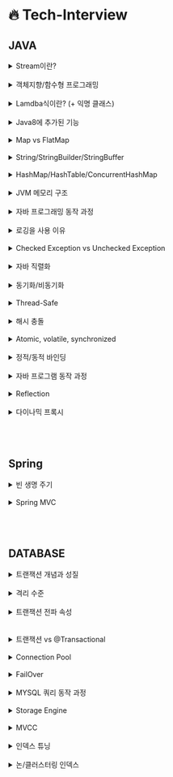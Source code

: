 # 🔥 Tech-Interview

## JAVA

<details>
<summary>Stream이란?</summary>

<br>

- 선언형 방식으로 컬렉션의 데이터를 조작하는 API
- 외부 반복을 통해 작업하는 컬렉션과 달리 내부 반복을 통해 작업 수행
- 스트림은 재사용이 가능한 컬렉션과 달리 한번만 사용 (=불변)
- 지연 연산을 통해 성능 최적화

---

</div>
</details>

<br>


<details>
<summary>객체지향/함수형 프로그래밍</summary>

<br>

- 함수형 프로그래밍
  - 함수의 인자를 통해 불변값을 돌려주는 프로그래밍
- 객체지향형 프로그래밍
  - 상태와 행위를 가진 객체를 만들고 객체간 상호작용을 통해 로직을 구성하는 프로그래밍

---

</div>
</details>

<br>


<details>
<summary>Lamdba식이란? (+ 익명 클래스) </summary>

<br>

- 함수를 변수처럼 사용하는 것.
- 익명 클래스 메서드를 단순화하여 클래스를 생성하지 않는다.
  - 익명 클래스 : 클래스 정의와 동시에 객체를 생성하는 클래스
    ```java
    Pomo pomo = new Pomo() {
        public int age = 100;

        @Override
        public int getAge() {
            return this.age;
        }
    }
    ```
- 매개변수에 대한 타입은 런타임시 자동으로 인식되어 생략 가능

---

</div>
</details>

<br>

<details>
<summary>Java8에 추가된 기능</summary>

<br>

- 함수형 프로그래밍을 지원 (stream, lambda)
- LocalDate, LocalDateTime 클래스 
- 인터페이스의 default 메서드
- Optional

---

</div>
</details>

<br>

<details>
<summary>Map vs FlatMap</summary>

<br>

- map : 단일 스트림 안의 요소를 원한느 특정 형태로 변환 시켜주는 중간 연산 메서드
- flatmap : 요소가 리스트일 때 각 리스트의 모든 원소를 특정 형태로 변환하고 단일 원소 스트림으로 반환시켜주는 중간 메서드

---

</div>
</details>

<br>

<details>
<summary>String/StringBuilder/StringBuffer</summary>

<br>

| String | StringBuffer | StringBuilder |
|---|---|---|
|불변|가변|가변|
| - | 많은 문자열 연산 시 효율적 | 많은 문자열 연산시 효율적|
| - | equals 메서드 오버라이딩 X | StringBuffer - 스레드 동기화 기능 |

- 스레드 동기화를 뺀 StringBuilder의 성능이 더 빠르다.

---

</div>
</details>

<br>

<details>
<summary>HashMap/HashTable/ConcurrentHashMap</summary>

<br>

- Map 인터페이스로 구현한 구현체로 key:value 구조를 가진다.

<br>

**Thread-Safe**

| HashMap | HashTable | ConcurrentHashMap |
|---|---|---|
| `synchronized` 키워드가 없어 thread-safe X | `synchronized` 키워드가 있어 thread-safe O | `synchronized` 키워드가 없지만 thread-safe O |
| null 허용 | null 허용 X | null 허용 X |


- 찾고자 하는 버킷 접근 시 모든 버킷을 잠그는 HashTable과 달리 ConcurrentHashMap은 해당 해시 버킷만을 잠금

<br>

### 조회
- HashMap : Hashing을 사용해 데이터를 저장하기 때문에 조회시 O(1)
- TreeMap : Red-black 트리를 사용해 데이터를 저장하기 때문에 조회 시 O(logN)

### 데이터 순서
- HashMap : 순서 보장 X
- TreeMap & LinkedHashMap : 순서 보장 O

---

</div>
</details>

<br>

<details>
<summary>JVM 메모리 구조</summary>

<br>

- JVM 내에 있는 클래스 로더가 런타임 데이터 영역로 바이트 코드 파일 적재

**Runtime Data Aread**

| method(static 영역) | Heap | Stack | PC(Program counter ) | native method stack |
|:--:|:--:|:--:|:--:|:--:|
| 클래스 수준 정보, static 데이터 | GC 대상이 되는 new를 통해 생성되는 객체와 배열 저장 | 메서드 스택 프레임 생성 영역 | native가 붙어있고, c/c++로 돌아가는 콜 스택 |
| 스레드 공유 자원 O | 스레드 공유 자원 O | 스레드 공유 자원 X | - | JNI를 호출해 메서드 실행 |

- JIT 컴파일러 : 바이트 코드 전체 -> 컴파일 -> 바이너리 코드, 인터프리팅 하지 않고 바이너리 코드 실행

---

</div>
</details>

<br>

<details>
<summary>자바 프로그래밍 동작 과정</summary>

<br>

1. .java -> (컴파일러 `javac`) -> .class(바이트코드) 변환 (JVM을 위한 기계어로 변환)
2. JVM 내에 있는 클래스 로더가 런타임 데이터 영역으로 바이트 코드 파일 적재
  - Loading(클래스 읽기) -> Linking(레퍼런스 연결) -> initializing(정적 변수 초기화, 할당)
3. JVM 내에 있는 실행 엔진(interpreter, JIT compiler, GC)이 런타임 데이터 영역에 적재된 바이트 코드를 기계어로 변경해 명령어 단위로 실행.
  - 인터프리팅은 기계어로 변환하는 즉, 플랫폼에 종속되지 X

---

</div>
</details>

<br>

<details>
<summary>로깅을 사용 이유</summary>

<br>

- 일반 출력은 멀티 스레드 환경에서 synchronized 키워드를 통해 thread-safe를 보장하여 성능 하락
- 로그는 시스템 콘솔에만 출력 되고 일반 출력은 로그 레벨을 설정 불가능
- 로깅 라이브러리를 통한 많은 부가 정보(스레드 정보, 클래스 이름) 제공
- 시스템 콘솔 이외에도 파일이나 특정 서버로 보내는 등의 저장이 가능
- 로그는 비동기적인 동작이 가능 

---

</div>
</details>

<br>

<details>
<summary>Checked Exception vs Unchecked Exception</summary>

<br>

| checked | unchecked | 
|---|---|
| 별도의 예외 처리를 하지 않으면 컴파일 단계에서 오류 발생 (비관적 예외 처리 기법) | 별도의 예외 처리를 하지 않아도 컴파일 단계에서 오류 발생 X (낙관적 예외 처리 기법) |
| SQL Exception, IOException | NPE, RuntimeException |


**checkd exception을 지양하는 이유?**
- OCP 위반 : 모든 상위 메서드들이 최하위 메서드의 예외 시그니처를 알아야하므로 캡슐화 X
- depth가 깊어지면 예외 발생 근원도 알기 어렵다.

---

</div>
</details>

<br>

<details>
<summary>자바 직렬화</summary>

<br>

- 직렬화 : 데이터를 연속적인 데이터(바이트 스트림)로 변형
  - 객체 👉 스트림 (전송 혹은 저장하기 위함)
- 역직렬화 : 직렬화된 데이터를 변환하여 객체의 형태로 표현
  - 스트림 👉 객체  (전송 혹은 저장된 것을 다시 객체로 사용하기 위함)


**SUID(SerialVersionUID)**
- `java.io.Serializable` 인터페이스를 통해 직렬화/역직렬화 가능
- 직렬화 대상 객체는 동일한 SUID를 갖는다.
- 직접 설정해주지 않아도 **자동으로 해시값이 할당**
  - 직렬화 <-> 역직렬화 과정에서 클래스 정보의 변경이 일어날 경우 `ClassCastException` 발생
- 직접 지정하여 관리함(필드로 가짐)으로써 예외 발생을 막을 수 있지만 데이터 누락이 있을 수 있다.


---

</div>
</details>

<br>

<details>
<summary>동기화/비동기화</summary>

<br>

- 동기화 : 프로세스/스레드들이 동시에 실행되며 서로 끼어들지 않음. (Lock 처리)
- 비동기화 : 어느 메서드를 실행하는 도중 다시 메서드 실행이 가능 (멀티 스레드)

---

</div>
</details>

<br>

<details>
<summary>Thread-Safe</summary>

<br>

- 여러 스레드로부터 동시 접근이 이루어져도 프로그램 실행에 문제가 없다.
- `synchronized` 키워드, `ConcurrentHashMap` 등
- Lock이나 세마포어를 걸어 1공유자원 1접근 혹은 Thread-Local로 동시 접근을 막거나 불변 객체로 값을 변경할 수 없도록 막는다.

---

</div>
</details>

<br>

<details>
<summary>해시 충돌</summary>

<br>

- java7까지는 LinkedList를 이용한 sepereate chaining
- java8부터 linked list와 red black tree 혼용 (임계치를 넘어가면 변경)

---

</div>
</details>

<br>

<details>
<summary>Atomic, volatile, synchronized</summary>

<br>

**Atomic**
- 멀티 스레드 환경에서 CPU는 메인 메모리에서 변수값을 참조하는 것이 아닌 캐시 영역의 값을 참조한다.
- 이때 메인 메모리 값 != 캐시 값 발생 가능성 👉 CAS 알고리즘 사용
  - 스레드 값(캐시값)과 메인 메모리 값을 비교하여 일치하면 새로운 값을 교체 
  - 일치하지 않으면 재시도

**synchronized**
- lock을 걸어 동기화

**volatile**
- CPU 캐시가 아닌 메모리에서 값을 참조 👉 **변수값 불일치 문제 해결**
- 멀티 스레드 환경에서 1개만 읽기/쓰기, 나머지는 읽기만 하는 상황에서 가장 최신값을 보장

---

</div>
</details>

<br>

<details>
<summary>정적/동적 바인딩</summary>

<br>

- 바인딩 : 프로그램 구성 요소의 성격을 결정
- 정적 바인딩 : 컴파일 타임에 성격이 결정
  - C, C++, JAVA
- 동적 바인딩 : 다형성을 사용해 메서드를 호출할 때 발생하는 현상. 런타임에 성격이 결정
  - python, kotlin

---

</div>
</details>

<br>

<details>
<summary>자바 프로그램 동작 과정</summary>

<br>

1. java -> (컴파일러 javac) -> 바이트코드(.class) 변환 (JVM을 위한 기계어 변환)
2. JVM 내에 있는 클래스 로더가 런타임 데이터 영역으로 바이트 코드 파일 적재
  - Loading (클래스 읽기) -> Linking(레퍼런스 연결) -> Initializaing (정적 변수 초기화, 할당)
3. JVM 내에 있는 실행 엔진(Interpreter, JIT Compiler, GC)이 런타임 데이터 영역에 적재된 바이트 코드를 기계어로 변경해 명령어 단위로 실행
  - 인터프리팅은 기계어로 변환하는 즉, 플랫폼 종속 X

---

</div>
</details>

<br>

<details>
<summary>Reflection</summary>

<br>

- 클래스 로더에 의해 Method 영역에 로딩되어있는 클래스 메타데이터를 이용해 해당 클래스의 인스턴스를 생성하거나 멤버에 접근할 수 있도록 도와주는 자바 API
- ex. ComponentScan, DinamicProxy

**주의할 점**
- 성능 이슈 : ComponentScan처럼 한번만 되는 경우에만 사용
- 런타임 시에만 발생하는 문제를 만들 가능성이 있다.
- 접근 지시자를 의도적으로 무시할 수 있어 보안적 이슈

---

</div>
</details>

<br>

<details>
<summary>다이나믹 프록시</summary>

<br>

<image src='./img/dynamic_proxy.jpg'>

- 프록시 단점 : 모든 인터페이스 직접 구현, 부가 기능 코드 중복 가능성

<br>

### 다이나믹 프록시 
- 모든 요청을 리플렉션 정보로 변환해 InvocationHandler 구현 객체의 invoke() 메서드로 위임하는 방식
- 객체에 대한 Reflection을 사용하기 때문에 성능 하락의 원인이 됨.

---

</div>
</details>

<br>

<br>
<br>

## Spring

<details>
<summary>빈 생명 주기</summary>

<br>
- 빈 인스턴스화 및 의존성 주입
- 스프링 인지 검사 (빈이 application context를 알아야하는 경우)
- 빈 생성 콜백 메서드 호출
- 빈 소멸 메서드 호출


---

</div>
</details>

<br>

<details>
<summary>Spring MVC</summary>

<br>
웹 개발 시 M,V,C 단의 관심사를 분리함으로써 독립적으로 개발.
변경 라이플 사이클이 다르다!


- Controller : HTTP 요청을 받아 파라미터 검증. 비즈니스 로직 실행, 뷰에 전달할 데이터를 조회하여 모델에 저장
- Model : 뷰에 출력할 데이터를 저장. 뷰가 필요로 하는 데이터를 모두 모델에 담아 전달해줌으로써 비즈니스 로직이나 데이터 접근을 모른 채 화면을 렌더링하는 일에 집중
- View : 모델에 담겨 있는 데이터를 사용하여 화면을 그리는 일에 집중


---

</div>
</details>

<br>

<br>
<br>

## DATABASE

<details>
<summary> 트랜잭션 개념과 성질 </summary>

<br>

- ACID

### 1. 원자성 (actomicity)
- 트랜잭션이 DB에 모두 반영 or 전부 미반영
- `하나의 트랜잭션 안에 있는 연산이 전부 수행되거나 수행되지 않는다. (커밋 or 롤백)`

### 2. 일관성 (Consistency)
- 데이터베이스의 무결성 보장
- 트랜잭션의 작업 처리 결과는 항상 일관성
- `송금 전후 모든 금액의 데이터 타입은 정수형`

### 3. 독립성 (Isolation)
- 둘 이상의 트랜잭션이 동시에 병행 실행되고 있을 때, 어떤 트랜잭션도 다른 트랜잭션 연산에 끼어들 수 X

### 4. 영속성 (Durability)
- 트랜잭션이 성공적으로 완료되었으면 결과는 영구적으로 반영

---

</div>
</details>

<br>

<details>
<summary> 격리 수준 </summary>

<br>

**Read Uncommited**
- 아직 커밋중인 데이터를 다른 트랜잭션이 읽는 것을 허용

**Read Commited**
- 커밋된 데이터를 다른 트랜잭션이 읽는 것을 허용

**Repeatable Read - MYSQL**
- 처음 읽기 시점을 기억하여 도중 다른 트랜잭션이 커밋되어도 읽는 값에 변화되지 않음을 보장
  - Phantom Read 
    - 한 트랜잭션 중간에 insert를 발생시키는 트랜잭션이 발생
    - 현 트랜잭션이 update를 하게 될 경우 일관되지 않은 결과가 발생

**Serializable**
- 다른 트랜잭션 접근 불가

---

</div>
</details>

<br>

<details>
<summary> 트랜잭션 전파 속성 </summary>

<br>

| 속성 | 설명 | 
|---|---|
| REQUIRED | 부모 트랜잭션이 존재한다면 부모 트랜잭션으로 합류, 없다면 새로운 트랜잭션 생성 |
| REQUIRES_NEW | 무조건 새로운 트랜잭션 생성. 각각의 트랜잭션 롤백 시 서로 영향 x |
| MANDATORY | 부모 트랜잭션에 합류. 부모 트랜잭션이 없는 경우 예외 발생 |
| NESTED | 부모 트랜잭션이 존재하면 중첩 트랜잭션 생성. 롤백 시 중첩 트랜잭션 시작지점까지 롤백, 부모 트랜잭션이 없는 경우 새로운 트랜잭션 생성 |
| NEVER | 트랜잭션 생성 X, 부모 트랜잭션이 존재하면 예외 발생 |
| SUPPORTS | 부모 트랜잭션이 있다면 합류. 진행중인 부모 트랜잭션이 없다면 트랜잭션 생성 X |
| NOT_SUPPORTED | 부모 트랜잭션이 있다면 보류. 부모 트랜잭션이 없다면 트랜잭션 생성 X |

---

</div>
</details>

<br>

<br>

<details>
<summary> 트랜잭션 vs @Transactional </summary>

<br>

- 트랜잭션 : 데이터베이스의 상태를 변화시키기 위해 수행하는 작업의 단위
- @Transactional : 애플리케이션 단의 트랜잭션. 비즈니스 로직을 수행하는 트랜잭션

---

</div>
</details>

<br>

<details>
<summary> Connection Pool </summary>

<br>

- DB와 연결된 Connection을 미리 만들어 Pool 속에 저장 => 필요한 경우 Connection을 Pool에서 꺼내 쓰고 다시 반환
- Connection은 인증 과정으로 인한 생성 비용이 크고, 매 생성마다 메모리를 사용하기 때문에 connection 수를 제어하지 않는 경우 메모리 부족 현상이 발생할 수 있다.
- Connection Pool을 이용해 미리 연결된 스레드 풀을 이용해 connection 개수를 관리하고 연결 비용과 메모리 부족 문제를 해결한다.

### 동작 과정

1. 어플리케이션 실행
2. DB와 연결된 Connection 객체들을 미리 생성해 Pool에 저장
  - DB와 Connection을 맺어놓고 있는다.
3. DB 요청 시 Pool에 저장된 Connection 객체를 가져와 DB에 접근
4. 처리가 끝나면 다시 Pool에 Connnection 객체를 반납

---

</div>
</details>

<br>

<details>
<summary> FailOver </summary>

<br>

- MHA(Master High Availiability) 사용
  - Master DB 장애 발생 시 자동으로 failover를 수행하여 Slave DB를 Master DB로 승격시켜 서비스 다운 타임을 최소화하는 솔루션

---

</div>
</details>

<br>

<details>
<summary> MYSQL 쿼리 동작 과정 </summary>

<br>

1. Connection Pool에서 객체를 가져옴
2. SQL Parser : 쿼리 문장 👉 토큰 분리 👉 트리 구조
3. Optimizer : 인덱스 유무, 데이터 편향 정보 등을 참고해 최적화된 실행 계획을 찾아 수립
4. Exution Egine : 실행계획대로 각 핸들러에게 요청해 받은 결과를 다른 핸들러의 요청 입력으로 연결하는 역할
5. handler(storage engine) : 실행 엔진 요청에 따라 데이터 👉 디스크 저장/읽기


---

</div>
</details>

<br>

<details>
<summary> Storage Engine </summary>

<br>

### InnoDB

- pk 인덱스 자동 생성
  - 클러스터링으로 쓰기 성능이 저하되지만, 읽기 요청이 많은 경우 유리
- mvcc 기능 : 버퍼 풀과 언두로그
- undo 로그 (변경 이전 데이터)와 리두 로그(커밋된 데이터)
- 레코드 단위 Lock 👉 사실 인덱스 Lock
  - 인덱스가 성씨일 경우 '박'을 검색하면 모든 '박' 레코드가 Lock
  - 성씨 + 이름으로 인덱스를 설정하여 레코드 잠금을 달리 할 수 있다.
- 버퍼 풀 : 쓰기 작업 지연, 일괄 처리, 페이지 단위로 테이블 데이터를 관리 (LRU)
- adaptive hash index
  - 자주 사용되는 데이터 값을 내부에서 판단하여 상황에 맞게 해시 생성

### MyISAM

- 클러스터링, 트랜잭션, 외래키 지원 X
- 키 캐시 사용


---

</div>
</details>

<br>

<details>
<summary> MVCC </summary>

<br>

- 하나의 레코드에 대해 2개의 버전 유지
- 필요에 따라 어느 데이터가 보여지는 지 여러 상황에 따라 달라지는 구조
- **잠금을 사용하지 않는 일관된 읽기 제공**
- **[격리수준]Uncommited** : 변경된 데이터 상태 반환
- **[격리수준]Commited 이상** : undo 영역의 데이터 반환
- commit 시 버퍼풀의 내용을 영속화 / rollback 시 undo 영역으로 복구

---

</div>
</details>

<br>

<details>
<summary> 인덱스 튜닝 </summary>

<br>

- 조회 성능 향상 목적
- 대량의 데이터에서 소량의 데이터를 탐색하기 위해 랜덤 I/O 횟수 최소화

### 종류
- 수직적 탐색
  - 스캔 시작 지점을 탐색
  - 인덱스 스캔 과정의 비효율성 최소화
- 수평적 탐색
  - 찾고있는 데이터 탐색
  - 랜덤 I/O 횟수 최소화
- **랜덤 액세스(수평적탐색) 최소화 튜닝이 중요**

---

</div>
</details>

<br>

<details>
<summary> 논/클러스터링 인덱스 </summary>

<br>

### 클러스터링 인덱스
- 실제 DB의 데이터 파일에 정렬이 되어있는 상태로 디스크에 저장
- 선택 범위가 30% 이내일 때 효율적

### 넌클러스터링 인덱스
- 실제 DB의 데이터 파일에 정렬되지 않은 상태로 디스크에 저장
- leaf level까지 찾아간 뒤 랜덤 I/O를 통해 데이터 추출
- 선택 범위가 3% 이내일 때 효율적

</div>
</details>

<br>
